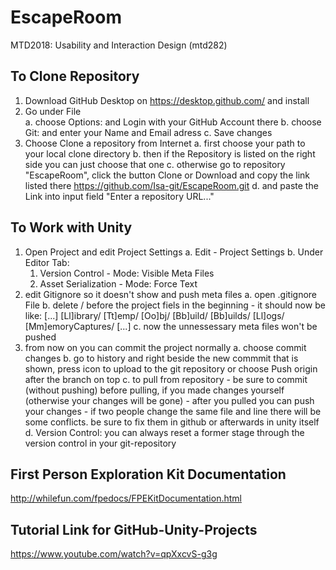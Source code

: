 # EscapeRoom
MTD2018: Usability and Interaction Design (mtd282)


To Clone Repository
--------------------------------------------------------------------------------------------------------------------
1. Download GitHub Desktop on https://desktop.github.com/ and install
2. Go under File  
    a. choose Options: and Login with your GitHub Account there
    b. choose Git: and enter your Name and Email adress
    c. Save changes
3. Choose Clone a repository from Internet
    a. first choose your path to your local clone directory
    b. then if the Repository is listed on the right side you can just choose that one
    c. otherwise go to repository "EscapeRoom", click the button Clone or Download and copy the link listed there
       https://github.com/Isa-git/EscapeRoom.git
    d. and paste the Link into input field "Enter a repository URL..."

    
 To Work with Unity
--------------------------------------------------------------------------------------------------------------------   
1. Open Project and edit Project Settings
    a. Edit - Project Settings
    b. Under Editor Tab:
	1. Version Control - Mode: Visible Meta Files
	2. Asset Serialization - Mode: Force Text
2. edit Gitignore so it doesn't show and push meta files
    a. open .gitignore File
    b. delete / before the project fiels in the beginning - it should now be like: 
	[...]
	[Ll]ibrary/
	[Tt]emp/
	[Oo]bj/
	[Bb]uild/
	[Bb]uilds/
	[Ll]ogs/
	[Mm]emoryCaptures/
	[...]
    c. now the unnessessary meta files won't be pushed 
3. from now on you can commit the project normally
    a. choose commit changes
    b. go to history and right beside the new commmit that is shown, press icon to upload to the git repository
       or choose Push origin after the branch on top
    c. to pull from repository 
       - be sure to commit (without pushing) before pulling, if you made changes yourself (otherwise your changes will be gone)
       - after you pulled you can push your changes
       - if two people change the same file and line there will be some conflicts. be sure to fix them in github or afterwards in unity itself
    d. Version Control: you can always reset a former stage through the version control in your git-repository


First Person Exploration Kit Documentation
--------------------------------------------------------------------------------------------------------------------
http://whilefun.com/fpedocs/FPEKitDocumentation.html


Tutorial Link for GitHub-Unity-Projects
--------------------------------------------------------------------------------------------------------------------
https://www.youtube.com/watch?v=qpXxcvS-g3g
